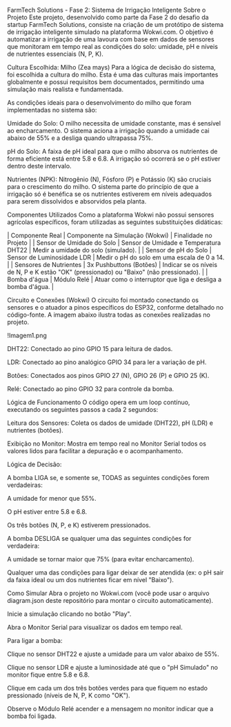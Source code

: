 FarmTech Solutions - Fase 2: Sistema de Irrigação Inteligente
Sobre o Projeto
Este projeto, desenvolvido como parte da Fase 2 do desafio da startup FarmTech Solutions, consiste na criação de um protótipo de sistema de irrigação inteligente simulado na plataforma Wokwi.com. O objetivo é automatizar a irrigação de uma lavoura com base em dados de sensores que monitoram em tempo real as condições do solo: umidade, pH e níveis de nutrientes essenciais (N, P, K).

Cultura Escolhida: Milho (Zea mays)
Para a lógica de decisão do sistema, foi escolhida a cultura do milho. Esta é uma das culturas mais importantes globalmente e possui requisitos bem documentados, permitindo uma simulação mais realista e fundamentada.

As condições ideais para o desenvolvimento do milho que foram implementadas no sistema são:

Umidade do Solo: O milho necessita de umidade constante, mas é sensível ao encharcamento. O sistema aciona a irrigação quando a umidade cai abaixo de 55% e a desliga quando ultrapassa 75%.

pH do Solo: A faixa de pH ideal para que o milho absorva os nutrientes de forma eficiente está entre 5.8 e 6.8. A irrigação só ocorrerá se o pH estiver dentro deste intervalo.

Nutrientes (NPK): Nitrogênio (N), Fósforo (P) e Potássio (K) são cruciais para o crescimento do milho. O sistema parte do princípio de que a irrigação só é benéfica se os nutrientes estiverem em níveis adequados para serem dissolvidos e absorvidos pela planta.

Componentes Utilizados
Como a plataforma Wokwi não possui sensores agrícolas específicos, foram utilizadas as seguintes substituições didáticas:

| Componente Real | Componente na Simulação (Wokwi) | Finalidade no Projeto |
| Sensor de Umidade do Solo | Sensor de Umidade e Temperatura DHT22 | Medir a umidade do solo (simulado). |
| Sensor de pH do Solo | Sensor de Luminosidade LDR | Medir o pH do solo em uma escala de 0 a 14. |
| Sensores de Nutrientes | 3x Pushbuttons (Botões) | Indicar se os níveis de N, P e K estão "OK" (pressionado) ou "Baixo" (não pressionado). |
| Bomba d'água | Módulo Relé | Atuar como o interruptor que liga e desliga a bomba d'água. |

Circuito e Conexões (Wokwi)
O circuito foi montado conectando os sensores e o atuador a pinos específicos do ESP32, conforme detalhado no código-fonte. A imagem abaixo ilustra todas as conexões realizadas no projeto.
 
!Imagem1.png
 
DHT22: Conectado ao pino GPIO 15 para leitura de dados.

LDR: Conectado ao pino analógico GPIO 34 para ler a variação de pH.

Botões: Conectados aos pinos GPIO 27 (N), GPIO 26 (P) e GPIO 25 (K).

Relé: Conectado ao pino GPIO 32 para controle da bomba.

Lógica de Funcionamento
O código opera em um loop contínuo, executando os seguintes passos a cada 2 segundos:

Leitura dos Sensores: Coleta os dados de umidade (DHT22), pH (LDR) e nutrientes (botões).

Exibição no Monitor: Mostra em tempo real no Monitor Serial todos os valores lidos para facilitar a depuração e o acompanhamento.

Lógica de Decisão:

A bomba LIGA se, e somente se, TODAS as seguintes condições forem verdadeiras:

A umidade for menor que 55%.

O pH estiver entre 5.8 e 6.8.

Os três botões (N, P, e K) estiverem pressionados.

A bomba DESLIGA se qualquer uma das seguintes condições for verdadeira:

A umidade se tornar maior que 75% (para evitar encharcamento).

Qualquer uma das condições para ligar deixar de ser atendida (ex: o pH sair da faixa ideal ou um dos nutrientes ficar em nível "Baixo").

Como Simular
Abra o projeto no Wokwi.com (você pode usar o arquivo diagram.json deste repositório para montar o circuito automaticamente).

Inicie a simulação clicando no botão "Play".

Abra o Monitor Serial para visualizar os dados em tempo real.

Para ligar a bomba:

Clique no sensor DHT22 e ajuste a umidade para um valor abaixo de 55%.

Clique no sensor LDR e ajuste a luminosidade até que o "pH Simulado" no monitor fique entre 5.8 e 6.8.

Clique em cada um dos três botões verdes para que fiquem no estado pressionado (níveis de N, P, K como "OK").

Observe o Módulo Relé acender e a mensagem no monitor indicar que a bomba foi ligada.
